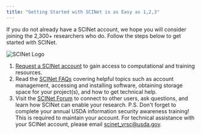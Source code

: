 ```yaml
---
title: "Getting Started with SCINet is as Easy as 1,2,3"
---
```


<div class="grid-row"><div class="grid-col">
<p>If you do not already have a SCINet account, we hope you will consider joining the 2,300+ researchers who do. Follow the steps below to get started with SCINet.</p>
</div><div class="grid-col-4">
<img src="https://scinet.usda.gov/assets/img/site/SCINet_logo.png" alt="SCINet Logo">
</div></div>

1. [Request a SCINet account](/about/signup) to gain access to computational and training
resources.
2. Read the [SCINet FAQs](/support/faq) covering helpful topics such as account management,
accessing and installing software, obtaining storage space for your project(s), and
how to get technical help.
3. Visit the [SCINet Forum](https://forum.scinet.usda.gov/?utm_medium=email&utm_source=govdelivery) to connect to other users, ask questions, and learn
how SCINet can enable your research.
P.S. Don't forget to complete your annual USDA information security awareness training!
This is required to maintain your account.
For technical assistance with your SCINet account, please email
[scinet_vrsc@usda.gov](mailto:scinet_vrsc@usda.gov).